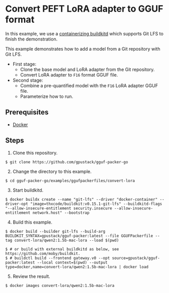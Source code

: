 # Convert PEFT LoRA adapter to GGUF format

In this example, we use
a [containerizing buildkitd](https://hub.docker.com/repository/docker/thxCode/buildkit/tags) which supports Git LFS to
finish the demonstration.

This example demonstrates how to add a model from a Git repository with Git LFS.

- First stage:
    - Clone the base model and LoRA adapter from the Git repository.
    - Convert LoRA adapter to `F16` format GGUF file.
- Second stage:
    - Combine a pre-quantified model with the `F16` LoRA adapter GGUF file.
    - Parameterize how to run.

## Prerequisites

- [Docker](https://docs.docker.com/engine/install/)

## Steps

1. Clone this repository.

```shell
$ git clone https://github.com/gpustack/gguf-packer-go
```

2. Change the directory to this example.

```shell
$ cd gguf-packer-go/examples/ggufpackerfiles/convert-lora
```

3. Start buildkitd.

```shell
$ docker buildx create --name "git-lfs" --driver "docker-container" --driver-opt "image=thxcode/buildkit:v0.15.1-git-lfs" --buildkitd-flags "--allow-insecure-entitlement security.insecure --allow-insecure-entitlement network.host" --bootstrap 
```   

4. Build this example.

```shell
$ docker build --builder git-lfs --build-arg BUILDKIT_SYNTAX=gpustack/gguf-packer:latest --file GGUFPackerfile --tag convert-lora/qwen2:1.5b-mac-lora --load $(pwd)

$ # or build with external buildkitd as below, see https://github.com/moby/buildkit.
$ # buildctl build --frontend gateway.v0 --opt source=gpustack/gguf-packer:latest --local context=$(pwd) --output type=docker,name=convert-lora/qwen2:1.5b-mac-lora | docker load
```

5. Review the result.

```shell
$ docker images convert-lora/qwen2:1.5b-mac-lora
```
